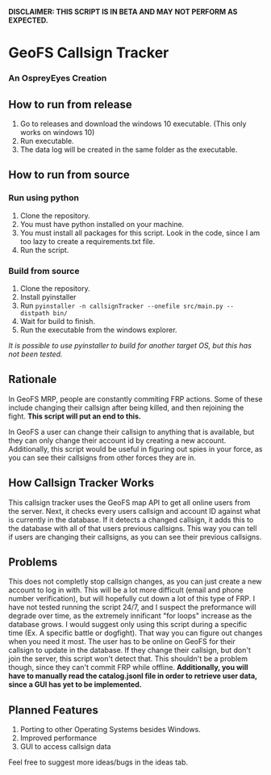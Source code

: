**DISCLAIMER: THIS SCRIPT IS IN BETA AND MAY NOT PERFORM AS EXPECTED.**
# GeoFS Callsign Tracker
### An OspreyEyes Creation

## How to run from release
1. Go to releases and download the windows 10 executable. (This only works on windows 10)
2. Run executable.
3. The data log will be created in the same folder as the executable.

## How to run from source
### Run using python
1. Clone the repository.
2. You must have python installed on your machine.
3. You must install all packages for this script. Look in the code, since I am too lazy to create a requirements.txt file.
4. Run the script.

### Build from source
1. Clone the repository.
2. Install pyinstaller
3. Run ```pyinstaller -n callsignTracker --onefile src/main.py --distpath bin/```
4. Wait for build to finish.
5. Run the executable from the windows explorer.

_It is possible to use pyinstaller to build for another target OS, but this has not been tested._

## Rationale
In GeoFS MRP, people are constantly commiting FRP actions. Some of these include changing their callsign after being killed, and then rejoining the fight.
**This script will put an end to this.**

In GeoFS a user can change their callsign to anything that is available, but they can only change their account id by creating a new account.
Additionally, this script would be useful in figuring out spies in your force, as you can see their callsigns from other forces they are in.


## How Callsign Tracker Works
This callsign tracker uses the GeoFS map API to get all online users from the server.
Next, it checks every users callsign and account ID against what is currently in the database.
If it detects a changed callsign, it adds this to the database with all of that users previous callsigns.
This way you can tell if users are changing their callsigns, as you can see their previous callsigns.

## Problems
This does not completly stop callsign changes, as you can just create a new account to log in with. This will be a lot more difficult (email and phone number verification), but will hopefully cut down a lot of this type of FRP.
I have not tested running the script 24/7, and I suspect the preformance will degrade over time, as the extremely innificant "for loops" increase as the database grows. I would suggest only using this script during a specific time (Ex. A specific battle or dogfight). That way you can figure out changes when you need it most.
The user has to be online on GeoFS for their callsign to update in the database. If they change their callsign, but don't join the server, this script won't detect that. This shouldn't be a problem though, since they can't commit FRP while offline.
**Additionally, you will have to manually read the catalog.jsonl file in order to retrieve user data, since a GUI has yet to be implemented.**

## Planned Features
1. Porting to other Operating Systems besides Windows.
2. Improved performance
3. GUI to access callsign data

Feel free to suggest more ideas/bugs in the ideas tab.
